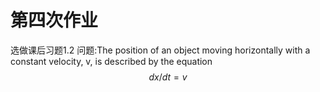 # 第四次作业
选做课后习题1.2
问题:The position of an object moving horizontally with a constant velocity, v, is described by the equation
$$dx/dt=v$$
 
